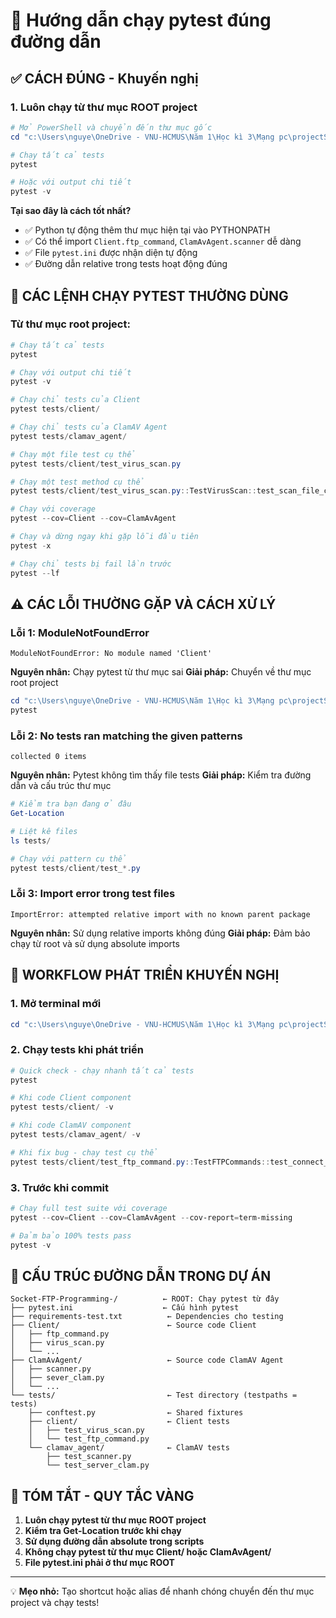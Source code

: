 # 📂 Hướng dẫn chạy pytest đúng đường dẫn

## ✅ CÁCH ĐÚNG - Khuyến nghị

### 1. Luôn chạy từ thư mục ROOT project

```powershell
# Mở PowerShell và chuyển đến thư mục gốc
cd "c:\Users\nguye\OneDrive - VNU-HCMUS\Năm 1\Học kì 3\Mạng pc\projectSocket\Socket-FTP-Programming-"

# Chạy tất cả tests
pytest

# Hoặc với output chi tiết
pytest -v
```

**Tại sao đây là cách tốt nhất?**
- ✅ Python tự động thêm thư mục hiện tại vào PYTHONPATH
- ✅ Có thể import `Client.ftp_command`, `ClamAvAgent.scanner` dễ dàng
- ✅ File `pytest.ini` được nhận diện tự động
- ✅ Đường dẫn relative trong tests hoạt động đúng

## 🔧 CÁC LỆNH CHẠY PYTEST THƯỜNG DÙNG

### Từ thư mục root project:

```powershell
# Chạy tất cả tests
pytest

# Chạy với output chi tiết
pytest -v

# Chạy chỉ tests của Client
pytest tests/client/

# Chạy chỉ tests của ClamAV Agent  
pytest tests/clamav_agent/

# Chạy một file test cụ thể
pytest tests/client/test_virus_scan.py

# Chạy một test method cụ thể
pytest tests/client/test_virus_scan.py::TestVirusScan::test_scan_file_clean

# Chạy với coverage
pytest --cov=Client --cov=ClamAvAgent

# Chạy và dừng ngay khi gặp lỗi đầu tiên
pytest -x

# Chạy chỉ tests bị fail lần trước
pytest --lf
```

## ⚠️ CÁC LỖI THƯỜNG GẶP VÀ CÁCH XỬ LÝ

### Lỗi 1: ModuleNotFoundError

```
ModuleNotFoundError: No module named 'Client'
```

**Nguyên nhân:** Chạy pytest từ thư mục sai
**Giải pháp:** Chuyển về thư mục root project

```powershell
cd "c:\Users\nguye\OneDrive - VNU-HCMUS\Năm 1\Học kì 3\Mạng pc\projectSocket\Socket-FTP-Programming-"
pytest
```

### Lỗi 2: No tests ran matching the given patterns

```
collected 0 items
```

**Nguyên nhân:** Pytest không tìm thấy file tests
**Giải pháp:** Kiểm tra đường dẫn và cấu trúc thư mục

```powershell
# Kiểm tra bạn đang ở đâu
Get-Location

# Liệt kê files
ls tests/

# Chạy với pattern cụ thể
pytest tests/client/test_*.py
```

### Lỗi 3: Import error trong test files

```
ImportError: attempted relative import with no known parent package
```

**Nguyên nhân:** Sử dụng relative imports không đúng
**Giải pháp:** Đảm bảo chạy từ root và sử dụng absolute imports

## 🚀 WORKFLOW PHÁT TRIỂN KHUYẾN NGHỊ

### 1. Mở terminal mới
```powershell
cd "c:\Users\nguye\OneDrive - VNU-HCMUS\Năm 1\Học kì 3\Mạng pc\projectSocket\Socket-FTP-Programming-"
```

### 2. Chạy tests khi phát triển
```powershell
# Quick check - chạy nhanh tất cả tests
pytest

# Khi code Client component
pytest tests/client/ -v

# Khi code ClamAV component  
pytest tests/clamav_agent/ -v

# Khi fix bug - chạy test cụ thể
pytest tests/client/test_ftp_command.py::TestFTPCommands::test_connect_success -v
```

### 3. Trước khi commit
```powershell
# Chạy full test suite với coverage
pytest --cov=Client --cov=ClamAvAgent --cov-report=term-missing

# Đảm bảo 100% tests pass
pytest -v
```

## 📁 CẤU TRÚC ĐƯỜNG DẪN TRONG DỰ ÁN

```
Socket-FTP-Programming-/          ← ROOT: Chạy pytest từ đây
├── pytest.ini                    ← Cấu hình pytest
├── requirements-test.txt          ← Dependencies cho testing
├── Client/                        ← Source code Client
│   ├── ftp_command.py
│   ├── virus_scan.py
│   └── ...
├── ClamAvAgent/                   ← Source code ClamAV Agent
│   ├── scanner.py
│   ├── sever_clam.py
│   └── ...
└── tests/                         ← Test directory (testpaths = tests)
    ├── conftest.py                ← Shared fixtures
    ├── client/                    ← Client tests
    │   ├── test_virus_scan.py
    │   └── test_ftp_command.py
    └── clamav_agent/              ← ClamAV tests
        ├── test_scanner.py
        └── test_server_clam.py
```

## 🎯 TÓM TẮT - QUY TẮC VÀNG

1. **Luôn chạy pytest từ thư mục ROOT project**
2. **Kiểm tra Get-Location trước khi chạy**
3. **Sử dụng đường dẫn absolute trong scripts**
4. **Không chạy pytest từ thư mục Client/ hoặc ClamAvAgent/**
5. **File pytest.ini phải ở thư mục ROOT**

---

💡 **Mẹo nhỏ:** Tạo shortcut hoặc alias để nhanh chóng chuyển đến thư mục project và chạy tests!
